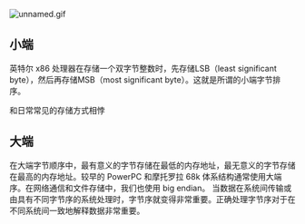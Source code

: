 ![unnamed.gif](https://pic-1257412153.cos.ap-nanjing.myqcloud.com/images/2024/01/08/unnamed-01e557.gif)

## 小端

英特尔 x86 处理器在存储一个双字节整数时，先存储LSB（least significant byte），然后再存储MSB（most significant byte）。这就是所谓的小端字节排序。

和日常常见的存储方式相悖

## 大端


在大端字节顺序中，最有意义的字节存储在最低的内存地址，最无意义的字节存储在最高的内存地址。较早的 PowerPC 和摩托罗拉 68k 体系结构通常使用大端序。在网络通信和文件存储中，我们也使用 big endian。
当数据在系统间传输或由具有不同字节序的系统处理时，字节序就变得非常重要。正确处理字节序对于在不同系统间一致地解释数据非常重要。
